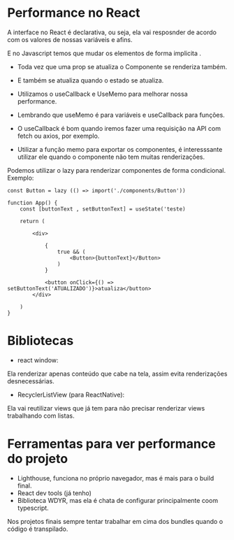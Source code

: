# Performance no React

A interface no React é declarativa, ou seja, ela vai resposnder de acordo com os valores de nossas variáveis e afins.

E no Javascript temos que mudar os elementos de forma implicita .

- Toda vez que uma prop se atualiza o Componente se renderiza também.
- E também se atualiza quando o estado se atualiza.

- Utilizamos o useCallback e UseMemo para melhorar nossa performance.

- Lembrando que useMemo é para variáveis e useCallback para funções.

- O useCallback é bom quando iremos fazer uma requisição na API com fetch ou axios, por exemplo.

- Utilizar a função memo para exportar os componentes, é interesssante utilizar ele quando o componente não tem muitas renderizações.

Podemos utilizar o lazy para renderizar componentes de forma condicional. Exemplo:

    const Button = lazy (() => import('./components/Button'))

    function App() {
        const [buttonText , setButtonText] = useState('teste)

        return (

            <div>

                {
                    true && (
                        <Button>{buttonText}</Button>
                    )
                }

                <button onClick={() => setButtonText('ATUALIZADO')}>atualiza</button>
            </div>

        )
    }

# Bibliotecas

- react window:

Ela renderizar apenas conteúdo que cabe na tela, assim evita renderizações desnecessárias.

- RecyclerListView (para ReactNative):

Ela vai reutilizar views que já tem para não precisar renderizar views trabalhando com listas.

# Ferramentas para ver performance do projeto

- Lighthouse, funciona no próprio navegador, mas é mais para o build final.
- React dev tools (já tenho)
- Biblioteca WDYR, mas ela é chata de configurar principalmente coom typescript.

Nos projetos finais sempre tentar trabalhar em cima dos bundles quando o código é transpilado.
